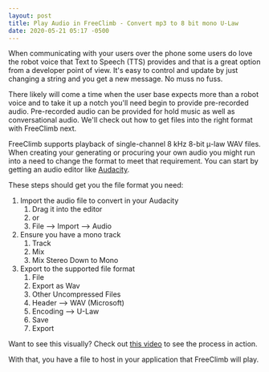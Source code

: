```yaml
---
layout: post
title: Play Audio in FreeClimb - Convert mp3 to 8 bit mono U-Law
date: 2020-05-21 05:17 -0500
---
```


When communicating with your users over the phone some users do love the robot voice that Text to Speech (TTS) provides and that is a great option from a developer point of view. It's easy to control and update by just changing a string and you get a new message. No muss no fuss.

There likely will come a time when the user base expects more than a robot voice and to take it up a notch you'll need begin to provide pre-recorded audio. Pre-recorded audio can be provided for hold music as well as conversational audio. We'll check out how to get files into the right format with FreeClimb next.

FreeClimb supports playback of single-channel 8 kHz 8-bit μ-law WAV files. When creating your generating or procuring your own audio you might run into a need to change the format to meet that requirement. You can start by getting an audio editor like [Audacity](https://www.audacityteam.org/).

These steps should get you the file format you need:
1. Import the audio file to convert in your Audacity
    1. Drag it into the editor
    1. or
    1. File --> Import --> Audio
1. Ensure you have a mono track
    1. Track
    1. Mix
    1. Mix Stereo Down to Mono
1. Export to the supported file format
    1. File
    1. Export as Wav
    1. Other Uncompressed Files
    1. Header --> WAV (Microsoft)
    1. Encoding --> U-Law
    1. Save
    1. Export

Want to see this visually?  Check out [this video](https://www.youtube.com/watch?v=CeiJtLs1mJ0) to see the process in action.

With that, you have a file to host in your application that FreeClimb will play.
